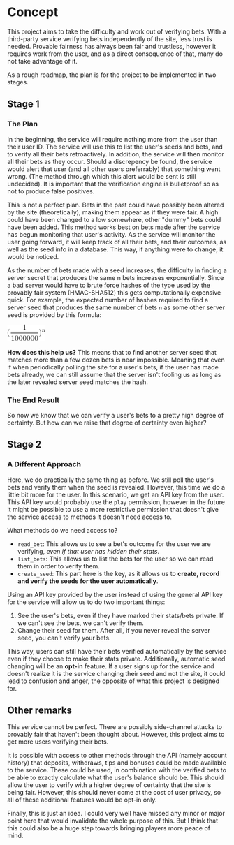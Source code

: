 # Concept
This project aims to take the difficulty and work out of verifying bets. With a third-party service verifying bets independently of the site, less trust is needed. Provable fairness has always been fair and trustless, however it requires work from the user, and as a direct consequence of that, many do not take advantage of it.

As a rough roadmap, the plan is for the project to be implemented in two stages.

## Stage 1

### The Plan
In the beginning, the service will require nothing more from the user than their user ID. The service will use this to list the user's seeds and bets, and to verify all their bets retroactively. In addition, the service will then monitor all their bets as they occur. Should a discrepency be found, the service would alert that user (and all other users preferrably) that something went wrong. (The method through which this alert would be sent is still undecided). It is important that the verification engine is bulletproof so as not to produce false positives.

This is not a perfect plan. Bets in the past could have possibly been altered by the site (theoretically), making them appear as if they were fair. A high could have been changed to a low somewhere, other "dummy" bets could have been added. This method works best on bets made after the service has begun monitoring that user's activity. As the service will monitor the user going forward, it will keep track of all their bets, and their outcomes, as well as the seed info in a database. This way, if anything were to change, it would be noticed.

As the number of bets made with a seed increases, the difficulty in finding a server secret that produces the same n bets increases exponentially. Since a bad server would have to brute force hashes of the type used by the provably fair system (HMAC-SHA512) this gets computationally expensive quick. For example, the expected number of hashes required to find a server seed that produces the same number of bets `n` as some other server seed is provided by this formula:

![Formula](./formula_1.png)

**How does this help us?** This means that to find another server seed that matches more than a few dozen bets is near impossible. Meaning that even if when periodically polling the site for a user's bets, if the user has made bets already, we can still assume that the server isn't fooling us as long as the later revealed server seed matches the hash.

### The End Result
So now we know that we can verify a user's bets to a pretty high degree of certainty. But how can we raise that degree of certainty even higher?

## Stage 2

### A Different Approach
Here, we do practically the same thing as before. We still poll the user's bets and verify them when the seed is revealed. However, this time we do a little bit more for the user. In this scenario, we get an API key from the user. This API key would probably use the `play` permission, however in the future it might be possible to use a more restrictive permission that doesn't give the service access to methods it doesn't need access to.

What methods do we need access to?
- `read_bet`: This allows us to see a bet's outcome for the user we are verifying, *even if that user has hidden their stats*.
- `list_bets`: This allows us to list the bets for the user so we can read them in order to verify them.
- `create_seed`: This part here is the key, as it allows us to **create, record and verify the seeds for the user automatically**.

Using an API key provided by the user instead of using the general API key for the service will allow us to do two important things:
1. See the user's bets, even if they have marked their stats/bets private. If we can't see the bets, we can't verify them.
2. Change their seed for them. After all, if you never reveal the server seed, you can't verify your bets.

This way, users can still have their bets verified automatically by the service even if they choose to make their stats private. Additionally, automatic seed changing will be an **opt-in** feature. If a user signs up for the service and doesn't realize it is the service changing their seed and not the site, it could lead to confusion and anger, the opposite of what this project is designed for.

## Other remarks
This service cannot be perfect. There are possibly side-channel attacks to provably fair that haven't been thought about. However, this project aims to get more users verifying their bets.

It is possible with access to other methods through the API (namely account history) that deposits, withdraws, tips and bonuses could be made available to the service. These could be used, in combination with the verified bets to be able to exactly calculate what the user's balance should be. This should allow the user to verify with a higher degree of certainty that the site is being fair. However, this should never come at the cost of user privacy, so all of these additional features would be opt-in only.

Finally, this is just an idea. I could very well have missed any minor or major point here that would invalidate the whole purpose of this. But I think that this could also be a huge step towards bringing players more peace of mind.
